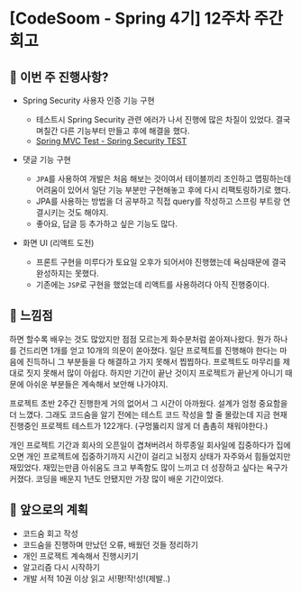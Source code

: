 # [CodeSoom - Spring 4기] 12주차 주간회고

## 🧐 이번 주 진행사항? 

- Spring Security 사용자 인증 기능 구현 
  - 테스트시 Spring Security 관련 에러가 나서 진행에 많은 차질이 있었다. 결국 며칠간 다른 기능부터 만들고 후에 해결을 했다. 
  - [Spring MVC Test - Spring Security TEST](https://github.com/Kyuwon53/Kyuwon53.github.io/blob/main/Spring/%5BSpring%5D%20Spring%20MVC%20Test-Spring%20Security.md)

- 댓글 기능 구현 
  - `JPA`를 사용하여 개발은 처음 해보는 것이여서 테이블끼리 조인하고 맵핑하는데 어려움이 있어서 일단 기능 부분만 구현해놓고 후에 다시 리팩토링하기로 했다. 
  - JPA를 사용하는 방법을 더 공부하고 직접 query를 작성하고 스프링 부트랑 연결시키는 것도 해야지. 
  - 좋아요, 답글 등 추가하고 싶은 기능도 많다.

- 화면 UI (리액트 도전)
  - 프론트 구현을 미루다가 토요일 오후가 되어서야 진행했는데 욕심때문에 결국 완성하지는 못했다. 
  - 기존에는 `JSP`로 구현을 했었는데 리액트를 사용하려다 아직 진행중이다. 

## 🤯 느낌점 

하면 할수록 배우는 것도 많았지만 점점 모르는게 화수분처럼 쏟아져나왔다. 뭔가 하나를 건드리면 1개를 얻고 10개의 의문이 쏟아졌다. 일단 프로젝트를 진행해야 한다는 마음에 진득하니 그 부분들을 다 해결하고 가지 못해서 찝찝하다. 프로젝트도 마무리를 제대로 짓지 못해서 많이 아쉽다. 하지만 기간이 끝난 것이지 프로젝트가 끝난게 아니기 때문에 아쉬운 부분들은 계속해서 보안해 나가야지. 

프로젝트 초반 2주간 진행한게 거의 없어서 그 시간이 아까웠다. 설계가 엄청 중요함을 더 느꼈다. 그래도 코드숨을 알기 전에는 테스트 코드 작성을 할 줄 몰랐는데 지금 현재 진행중인 프로젝트 테스트가 122개다. (구멍뚫리지 않게 더 촘촘히 채워야한다.) 

개인 프로젝트 기간과 회사의 오픈일이 겹쳐버려서 하루종일 회사일에 집중하다가 집에 오면 개인 프로젝트에 집중하기까지 시간이 걸리고 뇌정지 상태가 자주와서 힘들었지만 재밌었다. 재밌는만큼 아쉬움도 크고 부족함도 많이 느끼고 더 성장하고 싶다는 욕구가 커졌다. 코딩을 배운지 1년도 안됐지만 가장 많이 배운 기간이었다. 

## 📌 앞으로의 계획

- 코드숨 회고 작성
- 코드숨을 진행하며 만났던 오류, 배웠던 것들 정리하기
- 개인 프로젝트 계속해서 진행시키기
- 알고리즘 다시 시작하기 
- 개발 서적 10권 이상 읽고 서!평!작!성!(제발..)
